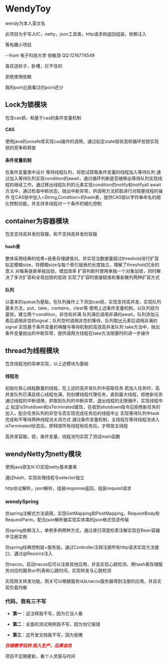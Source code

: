 # WendyToy

wendy为本人英文名

此项目为手写JUC，netty，json工具类，http请求和返回组装，依赖注入

等有趣小项目


--from 电子科技大学 徐敏涵 QQ:1216774549

喜欢造轮子，卧槽，拦不住的

拒绝使用依赖

我的pom比我看过的porn还少

## Lock为锁模块
包含cas锁，和基于cas的条件变量机制

#### CAS
使用java的unsafe库实现cas操作的调用，通过拟定state锁状态和循环抢锁实现锁的竞争和释放

#### 条件变量机制

在条件变量类中设计 等待线程队列，将尝试获取条件变量的线程加入等待队列
通过加入等待队列实现condition的await，通过循环判断是否被移出等待队列实现线程的继续工作。通过移出线程队列的元素实现condition的notify和notifyall
await方法中，通过检查中断状态，抛出中断异常，供调用方法抓取进行对阻塞线程的操作
在CAS锁中加入<String,Condition>的hash表，提供CAS锁以字符串命名的细化控制功能，并支持多线程对一个条件的细化控制

## container为容器模块
包含支持高并发的容器，和不支持高并发的容器

#### hash表
整体采用经典的哈希+链表存储键值对。并实现当数据量超过threshold进行扩容
拟定模糊size，将模糊size与每个索引链表的长度独立，理解了threshold冗余的意义
对每条链表单独加锁，增加效率
扩容判断时使用单独一个对象加锁，同时解决了多次扩容和全局加锁的低效
实现了扩容时直接赋值和重新散列两种扩容方式

#### 队列
以基本的queue为基础，在队列操作上下添加cas锁，实现支持高并发，实现队列基本方法，put，take，contains，clear等
使用上述条件变量机制，以队列锁为基锁，建立两个condition，非空和非满
队列满后调用非满的await，队列添加元素后调用非空的signal；队列空时调用非空的等待，队列取出元素后调用非满的signal
实现基于条件变量的唤醒与等待机制的高效高并发队列
take方法中，抛出条件变量抛出的中断异常，提供调用方线程在take方法阻塞时的进一步操作

## thread为线程模块
包含线程池的简单实现，以上述模块为基础

#### 线程池
初始化核心线程数量的线程，在上述的高并发队列中获取任务
若加入任务时，高并发队列已满且核心线程也满，则创建线程代理任务，直到最大线程，拒绝新任务
通过线程的中断调用，抓取到队列的中断异常，退出线程的无限循环，实现线程中止
拟定isShutdown和isTerminated属性，在收到shutdown指令后拒绝新任务的加入，配合任务队列的非空与否实现完成任务后的线程中止
实现等待队列中task完成和不等待两种线程池关闭方式
通过条件变量机制，主线程在等待线程池进入isTerminated状态后，即释放所有线程和任务后，才释放主线程


高并发容器，锁，条件变量，线程池均实现了测试main函数

## wendyNetty为netty模块
使用java原生N IO实现netty基本要素

通过hash，实现处理线程与selector独立

http协议解析，json解析，组装response返回，组装request请求



### wendySpring
仿spring注解式方法调用，实现GetMapping和PostMapping，RequestBody和RequestParm，配合json解析器实现实体类的json格式信息传输

仿spring依赖注入，单例多例两种方式，通过递归深度检索注解实现在Bean容器中注册实例

仿spring经典控制层+服务层。通过Controller注释注册所有http请求实现方法接口，通过@Resorce注入

仿nacos，启动nacos后可以注册其他应用，并且实现心跳检测，用hash表存储服务对应的服务url列表和心跳时间，实现转发与心跳检测

实现网关转发功能，网关可以根据服务id从nacos服务器得到注册的应用，并且实现负载均衡


### 代码，我有三不写

- **第一**：这注释我不写，因为它没人看

- **第二**：全面的测试用例我不写，因为怕它报错

- **第三**：这开发文档我不写，因为我懒

<span style="color: red;">***仅做教学目的 投入生产，后果自负***</span>

项目不定期更新，看个人灵感与时间
